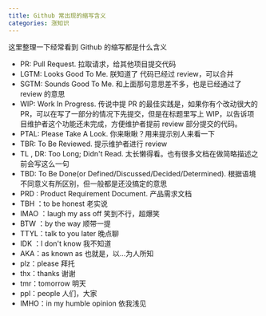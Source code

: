 ```yaml
---
title: Github 常出现的缩写含义
categories: 涨知识
---
```


这里整理一下经常看到 Github 的缩写都是什么含义

- PR: Pull Request. 拉取请求，给其他项目提交代码
- LGTM: Looks Good To Me. 朕知道了 代码已经过 review，可以合并
- SGTM: Sounds Good To Me. 和上面那句意思差不多，也是已经通过了 review 的意思
- WIP: Work In Progress. 传说中提 PR 的最佳实践是，如果你有个改动很大的 PR，可以在写了一部分的情况下先提交，但是在标题里写上 WIP，以告诉项目维护者这个功能还未完成，方便维护者提前 review
  部分提交的代码。
- PTAL: Please Take A Look. 你来瞅瞅？用来提示别人来看一下
- TBR: To Be Reviewed. 提示维护者进行 review
- TL , DR: Too Long; Didn't Read. 太长懒得看。也有很多文档在做简略描述之前会写这么一句
- TBD: To Be Done(or Defined/Discussed/Decided/Determined). 根据语境不同意义有所区别，但一般都是还没搞定的意思
- PRD : Product Requirement Document. 产品需求文档
- TBH ：to be honest 老实说
- IMAO ：laugh my ass off 笑到不行，超爆笑
- BTW ：by the way 顺带一提
- TTYL：talk to you later 晚点聊
- IDK ：l don't know 我不知道
- AKA：as known as 也就是，以...为人所知
- plz：please 拜托
- thx：thanks 谢谢
- tmr：tomorrow 明天
- ppl：people 人们，大家
- IMHO：in my humble opinion 依我浅见
